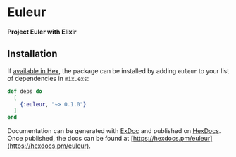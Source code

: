 # Euleur

**Project Euler with Elixir**

## Installation

If [available in Hex](https://hex.pm/docs/publish), the package can be installed
by adding `euleur` to your list of dependencies in `mix.exs`:

```elixir
def deps do
  [
    {:euleur, "~> 0.1.0"}
  ]
end
```

Documentation can be generated with [ExDoc](https://github.com/elixir-lang/ex_doc)
and published on [HexDocs](https://hexdocs.pm). Once published, the docs can
be found at [https://hexdocs.pm/euleur](https://hexdocs.pm/euleur).
